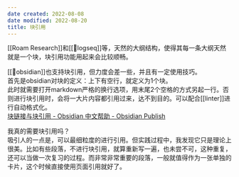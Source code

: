 ```yaml
---
date created: 2022-08-08
date modified: 2022-08-20
title: 块引用
---
```


[[Roam Research]]和[[🤖logseq]]等，天然的大纲结构，使得其每一条大纲天然就是一个块，块引用功能用起来会比较顺畅。

[[🤖obsidian]]也支持块引用，但力度会差一些，并且有一定使用技巧。  
首先是obsidian对块的定义：上下有空行，就定义为1个块。  
此时就需要打开markdown严格的换行选项，用末尾2个空格的方式另起一行。否则进行块引用时，会将一大片内容都引用过来，达不到目的。可以配合[[linter]]进行自动格式化。  
[块链接与块引用 - Obsidian 中文帮助 - Obsidian Publish](https://publish.obsidian.md/help-zh/%E4%BD%BF%E7%94%A8%E6%8C%87%E5%8D%97/%E5%9D%97%E9%93%BE%E6%8E%A5%E4%B8%8E%E5%9D%97%E5%BC%95%E7%94%A8)

我真的需要块引用吗？  
吸引人的一点是，可以最细粒度的进行引用。但实践过程中，我发现它只是理论上很美。比如有些段落，不进行块引用，就算重新写一遍，也未尝不可，这种重复，还可以当做一次复习的过程。而非常非常重要的段落，一般就值得作为一张单独的卡片，这个时候直接使用页面引用就好了。
